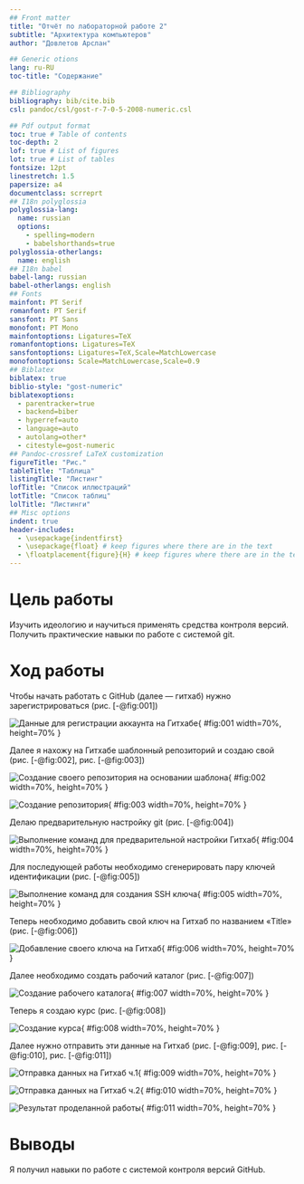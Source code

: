 ```yaml
---
## Front matter
title: "Отчёт по лабораторной работе 2"
subtitle: "Архитектура компьютеров"
author: "Довлетов Арслан"

## Generic otions
lang: ru-RU
toc-title: "Содержание"

## Bibliography
bibliography: bib/cite.bib
csl: pandoc/csl/gost-r-7-0-5-2008-numeric.csl

## Pdf output format
toc: true # Table of contents
toc-depth: 2
lof: true # List of figures
lot: true # List of tables
fontsize: 12pt
linestretch: 1.5
papersize: a4
documentclass: scrreprt
## I18n polyglossia
polyglossia-lang:
  name: russian
  options:
	- spelling=modern
	- babelshorthands=true
polyglossia-otherlangs:
  name: english
## I18n babel
babel-lang: russian
babel-otherlangs: english
## Fonts
mainfont: PT Serif
romanfont: PT Serif
sansfont: PT Sans
monofont: PT Mono
mainfontoptions: Ligatures=TeX
romanfontoptions: Ligatures=TeX
sansfontoptions: Ligatures=TeX,Scale=MatchLowercase
monofontoptions: Scale=MatchLowercase,Scale=0.9
## Biblatex
biblatex: true
biblio-style: "gost-numeric"
biblatexoptions:
  - parentracker=true
  - backend=biber
  - hyperref=auto
  - language=auto
  - autolang=other*
  - citestyle=gost-numeric
## Pandoc-crossref LaTeX customization
figureTitle: "Рис."
tableTitle: "Таблица"
listingTitle: "Листинг"
lofTitle: "Список иллюстраций"
lotTitle: "Список таблиц"
lolTitle: "Листинги"
## Misc options
indent: true
header-includes:
  - \usepackage{indentfirst}
  - \usepackage{float} # keep figures where there are in the text
  - \floatplacement{figure}{H} # keep figures where there are in the text
---
```


# Цель работы

Изучить идеологию и научиться применять средства контроля версий. Получить практические навыки по работе с системой git.
  
# Ход работы

Чтобы начать работать с GitHub (далее — гитхаб) нужно зарегистрироваться (рис. [-@fig:001])

![Данные для регистрации аккаунта на Гитхабе](image/01.png){ #fig:001 width=70%, height=70% }

Далее я нахожу на Гитхабе шаблонный репозиторий и создаю свой (рис. [-@fig:002], рис. [-@fig:003])

![Создание своего репозитория на основании шаблона](image/02.png){ #fig:002 width=70%, height=70% }

![ Создание репозитория](image/03.png){ #fig:003 width=70%, height=70% }

Делаю предварительную настройку git (рис. [-@fig:004])

![Выполнение команд для предварительной настройки Гитхаб](image/04.png){ #fig:004 width=70%, height=70% }

Для последующей работы необходимо сгенерировать пару ключей идентификации (рис. [-@fig:005])

![Выполнение команд для создания SSH ключа](image/05.png){ #fig:005 width=70%, height=70% }

Теперь необходимо добавить свой ключ на Гитхаб по названием  «Title» (рис. [-@fig:006])

![Добавление своего ключа на Гитхаб](image/06.png){ #fig:006 width=70%, height=70% }

Далее необходимо создать рабочий каталог (рис. [-@fig:007])

![Создание рабочего каталога](image/07.png){ #fig:007 width=70%, height=70% }

Теперь я создаю курс (рис. [-@fig:008])

![Создание курса](image/08.png){ #fig:008 width=70%, height=70% }

Далее нужно отправить эти данные на Гитхаб (рис. [-@fig:009], рис. [-@fig:010], рис. [-@fig:011])

![Отправка данных на Гитхаб ч.1](image/09.png){ #fig:009 width=70%, height=70% }

![Отправка данных на Гитхаб ч.2](image/10.png){ #fig:010 width=70%, height=70% }

![Результат проделанной работы](image/11.png){ #fig:011 width=70%, height=70% }

# Выводы

Я получил навыки по работе с системой контроля версий GitHub.